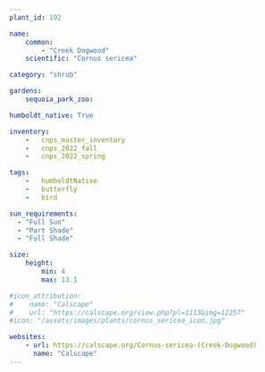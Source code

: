 ```yaml
---
plant_id: 192 

name: 
    common:  
        - "Creek Dogwood" 
    scientific: "Cornus sericea" 

category: "shrub"

gardens: 
    sequoia_park_zoo:

humboldt_native: True

inventory: 
    -   cnps_master_inventory
    -   cnps_2022_fall
    -   cnps_2022_spring

tags:  
    -   humboldtNative
    -   butterfly
    -   bird

sun_requirements:
  - "Full Sun"
  - "Part Shade"
  - "Full Shade"

size:
    height: 
        min: 4
        max: 13.1

#icon_attribution: 
#    name: "Calscape"
#    url: "https://calscape.org/view.php?pl=1113&img=12257"
#icon: "/assets/images/plants/cornus_sericea_icon.jpg"

websites:
    - url: https://calscape.org/Cornus-sericea-(Creek-Dogwood) 
      name: "Calscape"
---
```

